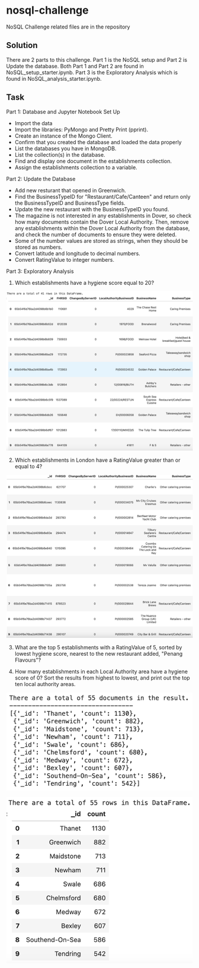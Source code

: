 # nosql-challenge
NoSQL Challenge related files are in the repository

## Solution
There are 2 parts to this challenge. Part 1 is the NoSQL setup and Part 2 is Update the database. Both Part 1 and Part 2 are found in NoSQL_setup_starter.ipynb. Part 3 is the Exploratory Analysis which is found in NoSQL_analysis_starter.ipynb.

## Task
Part 1: Database and Jupyter Notebook Set Up

- Import the data
- Import the libraries: PyMongo and Pretty Print (pprint).
- Create an instance of the Mongo Client.
- Confirm that you created the database and loaded the data properly
- List the databases you have in MongoDB.
- List the collection(s) in the database.
- Find and display one document in the establishments collection.
- Assign the establishments collection to a variable.

Part 2: Update the Database

- Add new resturant that opened in Greenwich. 
- Find the BusinessTypeID for "Restaurant/Cafe/Canteen" and return only the BusinessTypeID and BusinessType fields.
- Update the new restaurant with the BusinessTypeID you found.
- The magazine is not interested in any establishments in Dover, so check how many documents contain the Dover Local Authority. Then, remove any establishments within the Dover Local Authority from the database, and check the number of documents to ensure they were deleted.
- Some of the number values are stored as strings, when they should be stored as numbers.
- Convert latitude and longitude to decimal numbers.
- Convert RatingValue to integer numbers.

Part 3: Exploratory Analysis

1. Which establishments have a hygiene score equal to 20?

![output](1.png)

2. Which establishments in London have a RatingValue greater than or equal to 4?

![output](2.png)

3. What are the top 5 establishments with a RatingValue of 5, sorted by lowest hygiene score, nearest to the new restaurant added, "Penang Flavours"?

4. How many establishments in each Local Authority area have a hygiene score of 0? Sort the results from highest to lowest, and print out the top ten local authority areas.

![output](3.png)

![output](4.png)


